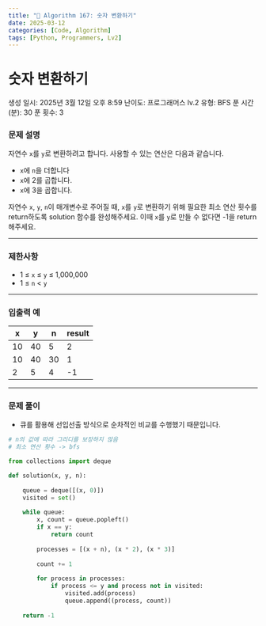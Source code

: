 ```yaml
---
title: "🧠 Algorithm 167: 숫자 변환하기"
date: 2025-03-12
categories: [Code, Algorithm]
tags: [Python, Programmers, Lv2]
---
```


# 숫자 변환하기

생성 일시: 2025년 3월 12일 오후 8:59
난이도: 프로그래머스 lv.2
유형: BFS
푼 시간 (분): 30
푼 횟수: 3

### **문제 설명**

자연수 `x`를 `y`로 변환하려고 합니다. 사용할 수 있는 연산은 다음과 같습니다.

- `x`에 `n`을 더합니다
- `x`에 2를 곱합니다.
- `x`에 3을 곱합니다.

자연수 `x`, `y`, `n`이 매개변수로 주어질 때, `x`를 `y`로 변환하기 위해 필요한 최소 연산 횟수를 return하도록 solution 함수를 완성해주세요. 이때 `x`를 `y`로 만들 수 없다면 -1을 return 해주세요.

---

### 제한사항

- 1 ≤ `x` ≤ `y` ≤ 1,000,000
- 1 ≤ `n` < `y`

---

### 입출력 예

| x | y | n | result |
| --- | --- | --- | --- |
| 10 | 40 | 5 | 2 |
| 10 | 40 | 30 | 1 |
| 2 | 5 | 4 | -1 |

---

### 문제 풀이

- 큐를 활용해 선입선출 방식으로 순차적인 비교를 수행했기 때문입니다.

```python
# n의 값에 따라 그리디를 보장하지 않음
# 최소 연산 횟수 -> bfs

from collections import deque

def solution(x, y, n):
    
    queue = deque([(x, 0)])
    visited = set()
    
    while queue:
        x, count = queue.popleft()
        if x == y:
            return count
        
        processes = [(x + n), (x * 2), (x * 3)]
        
        count += 1
        
        for process in processes:
            if process <= y and process not in visited:
                visited.add(process)
                queue.append((process, count))
        
    return -1
```